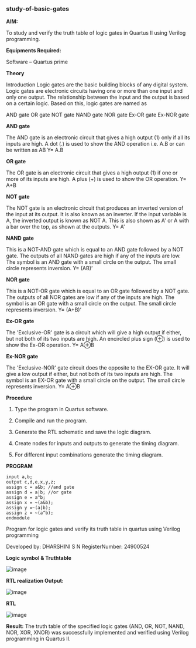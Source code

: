 ### study-of-basic-gates

**AIM:** 

To study and verify the truth table of logic gates in Quartus II using Verilog programming.

**Equipments Required:**

Software – Quartus prime 

**Theory**

Introduction Logic gates are the basic building blocks of any digital system. Logic gates are electronic circuits having one or more than one input and only one output. The relationship between the input and the output is based on a certain logic. Based on this, logic gates are named as

AND gate OR gate NOT gate NAND gate NOR gate Ex-OR gate Ex-NOR gate

**AND gate**

The AND gate is an electronic circuit that gives a high output (1) only if all its inputs are high. A dot (.) is used to show the AND operation i.e. A.B or can be written as AB
Y= A.B

**OR gate** 

The OR gate is an electronic circuit that gives a high output (1) if one or more of its inputs are high. A plus (+) is used to show the OR operation.
Y= A+B

**NOT gate**

The NOT gate is an electronic circuit that produces an inverted version of the input at its output. It is also known as an inverter. If the input variable is A, the inverted output is known as NOT A. This is also shown as A' or A with a bar over the top, as shown at the outputs.
Y= A'

**NAND gate**

This is a NOT-AND gate which is equal to an AND gate followed by a NOT gate. The outputs of all NAND gates are high if any of the inputs are low. The symbol is an AND gate with a small circle on the output. The small circle represents inversion.
Y= (AB)’

**NOR gate**

This is a NOT-OR gate which is equal to an OR gate followed by a NOT gate. The outputs of all NOR gates are low if any of the inputs are high. The symbol is an OR gate with a small circle on the output. The small circle represents inversion.
Y= (A+B)’

**Ex-OR gate**

The 'Exclusive-OR' gate is a circuit which will give a high output if either, but not both of its two inputs are high. An encircled plus sign (⊕) is used to show the Ex-OR operation.
Y= A⊕B

**Ex-NOR gate**

The 'Exclusive-NOR' gate circuit does the opposite to the EX-OR gate. It will give a low output if either, but not both of its two inputs are high. The symbol is an EX-OR gate with a small circle on the output. The small circle represents inversion.
Y= A⊕B

**Procedure** 

1.	Type the program in Quartus software.

2.	Compile and run the program.

3.	Generate the RTL schematic and save the logic diagram.

4.	Create nodes for inputs and outputs to generate the timing diagram.

5.	For different input combinations generate the timing diagram.


**PROGRAM**
```
input a,b;
output c,d,e,x,y,z;
assign c = a&b; //and gate
assign d = a|b; //or gate
assign e = a^b;
assign x = ~(a&b);
assign y =~(a|b);
assign z = ~(a^b);
endmodule
```
Program for logic gates and verify its truth table in quartus using Verilog programming

 Developed by: DHARSHINI S N  RegisterNumber: 24900524
 
**Logic symbol & Truthtable**

![image](https://github.com/user-attachments/assets/7d2b2af3-5cd7-4fcc-b134-8cc520006a9d)



**RTL realization Output:** 


![image](https://github.com/user-attachments/assets/cecf3aae-8ccc-46fd-8507-c4b18dc61717)


**RTL** 

![image](https://github.com/user-attachments/assets/f2f1beb3-67c7-4f3c-b3c3-273fe020f296)


**Result:**
The truth table of the specified logic gates (AND, OR, NOT, NAND, NOR, XOR, XNOR)
was successfully implemented and verified using Verilog programming in Quartus II.

